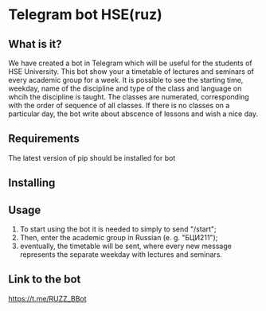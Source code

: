 # Telegram bot HSE(ruz)
## What is it?
We have created a bot in Telegram which will be useful for the students of HSE University. This bot show your a timetable of lectures and seminars of every academic group for a week. It is possible to see the starting time, weekday, name of the discipline and type of the class and language on whcih the discipline is taught. The classes are numerated, corresponding with the order of sequence of all classes. If there is no classes on a particular day, the bot write about abscence of lessons and wish a nice day. 
## Requirements
The latest version of pip should be installed for bot 
## Installing

## Usage 
1. To start using the bot it is needed to simply to send "/start";
2. Then, enter the academic group in Russian (e. g. "БЦИ211");
3. eventually, the timetable will be sent, where every new message represents the separate weekday with lectures and seminars.
## Link to the bot
https://t.me/RUZZ_BBot
